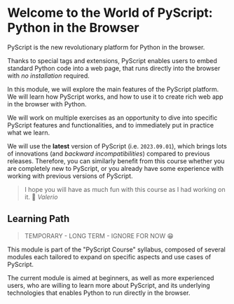 # Welcome to the World of PyScript: Python in the Browser

PyScript is the new revolutionary platform for Python in the browser.

Thanks to special tags and extensions, PyScript enables users to embed
standard Python code into a web page, that runs directly into the browser
with _no installation_ required.

In this module, we will explore the main features of the PyScript platform.
We will learn how PyScript works, and how to use it to create rich web
app in the browser with Python.

We will work on multiple exercises as an opportunity to dive into specific PyScript
features and functionalities, and to immediately put in practice what we learn.

We will use the **latest** version of PyScript (i.e. `2023.09.01`), which brings
lots of innovations (and _backward incompatibilities_) compared to
previous releases. Therefore, you can similarly benefit from this course whether you are
completely new to PyScript, or you already have some experience with working with previous
versions of PyScript.

> I hope you will have as much fun with this course as I had working on it. 🎉
> _Valerio_

## Learning Path

> TEMPORARY - LONG TERM - IGNORE FOR NOW 😁

This module is part of the "PyScript Course" syllabus, composed of several modules each
tailored to expand on specific aspects and use cases of PyScript.

The current module is aimed at beginners, as well as more experienced users, who are willing
to learn more about PyScript, and its underlying technologies that enables Python to run
directly in the browser.

